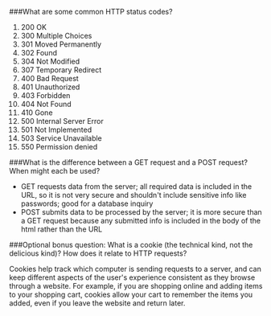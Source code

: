 ###What are some common HTTP status codes?
1. 200 OK
2. 300 Multiple Choices
3. 301 Moved Permanently
4. 302 Found
5. 304 Not Modified
6. 307 Temporary Redirect
7. 400 Bad Request
8. 401 Unauthorized
9. 403 Forbidden
10. 404 Not Found
11. 410 Gone
12. 500 Internal Server Error
13. 501 Not Implemented
14. 503 Service Unavailable
15. 550 Permission denied

###What is the difference between a GET request and a POST request? When might each be used?
- GET requests data from the server; all required data is included in the URL, so it is not very secure and shouldn't include sensitive info like passwords; good for a database inquiry 
- POST submits data to be processed by the server; it is more secure than a GET request because any submitted info is included in the body of the html rather than the URL

###Optional bonus question: What is a cookie (the technical kind, not the delicious kind)? How does it relate to HTTP requests?

Cookies help track which computer is sending requests to a server, and can keep different aspects of the user's experience consistent as they browse through a website.  For example, if you are shopping online and adding items to your shopping cart, cookies allow your cart to remember the items you added, even if you leave the website and return later.